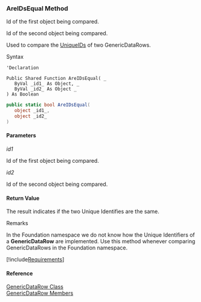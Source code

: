 ﻿### AreIDsEqual Method

Id of the first object being compared.

Id of the second object being compared.

Used to compare the [UniqueIDs](fcSDK~FChoice.Foundation.GenericDataRow~UniqueId.md) of two GenericDataRows.

Syntax

```vbnet
'Declaration

Public Shared Function AreIDsEqual( _
   ByVal _id1_ As Object, _
   ByVal _id2_ As Object _
) As Boolean
```

```csharp
public static bool AreIDsEqual( 
   object _id1_,
   object _id2_
)
```

#### Parameters

_id1_

Id of the first object being compared.

_id2_

Id of the second object being compared.

#### Return Value

The result indicates if the two Unique Identifies are the same.

Remarks

In the Foundation namespace we do not know how the Unique Identifiers of a **GenericDataRow** are implemented. Use this method whenever comparing GenericDataRows in the Foundation namespace.

[!include[Requirements](../partials/requirements.md)]

#### Reference

[GenericDataRow Class](fcSDK~FChoice.Foundation.GenericDataRow.md)  
[GenericDataRow Members](fcSDK~FChoice.Foundation.GenericDataRow_members.md)